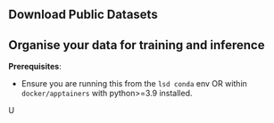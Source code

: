 ## Download Public Datasets

## Organise your data for training and inference 

**Prerequisites**: 
- Ensure you are running this from the `lsd conda` env OR within `docker/apptainers` with python>=3.9 installed.

U

